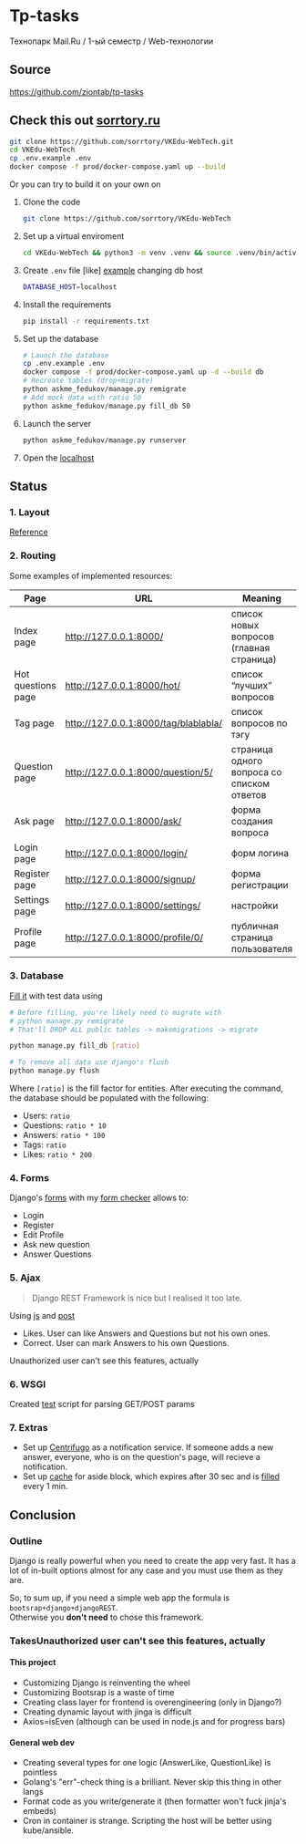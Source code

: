 # Tp-tasks

Технопарк Mail.Ru / 1-ый семестр / Web-технологии

## Source

<https://github.com/ziontab/tp-tasks>

## Check this out [sorrtory.ru](sorrtory.ru)

```sh
git clone https://github.com/sorrtory/VKEdu-WebTech.git
cd VKEdu-WebTech
cp .env.example .env
docker compose -f prod/docker-compose.yaml up --build
```

Or you can try to build it on your own on

1. Clone the code

    ```bash
    git clone https://github.com/sorrtory/VKEdu-WebTech
    ```

2. Set up a virtual enviroment

    ```bash
    cd VKEdu-WebTech && python3 -m venv .venv && source .venv/bin/activate
    ```

3. Create `.env` file [like] [example](.env.example) changing db host

    ```sh
    DATABASE_HOST=localhost
    ```

4. Install the requirements

    ```bash
    pip install -r requirements.txt
    ```

5. Set up the database

    ```sh
    # Launch the database
    cp .env.example .env
    docker compose -f prod/docker-compose.yaml up -d --build db
    # Recreate tables (drop+migrate)
    python askme_fedukov/manage.py remigrate
    # Add mock data with ratio 50
    python askme_fedukov/manage.py fill_db 50  
    ```

6. Launch the server

    ```bash
    python askme_fedukov/manage.py runserver
    ```

7. Open the [localhost](http://127.0.0.1:8000/)

## Status

### 1. Layout

[Reference](https://github.com/ziontab/tp-tasks/blob/master/files/markdown/task-1.md#6-%D0%BF%D1%80%D0%B8%D0%BC%D0%B5%D1%80%D0%BD%D1%8B%D0%B9-%D0%B2%D0%BD%D0%B5%D1%88%D0%BD%D0%B8%D0%B9-%D0%B2%D0%B8%D0%B4-%D1%81%D1%82%D1%80%D0%B0%D0%BD%D0%B8%D1%86)

### 2. Routing

Some examples of implemented resources:

| Page                              | URL                                    | Meaning                                    |
|-----------------------------------|----------------------------------------|--------------------------------------------|
| Index page                        | <http://127.0.0.1:8000/>               | список новых вопросов (главная страница)   |
| Hot questions page                | <http://127.0.0.1:8000/hot/>           | список “лучших” вопросов                   |
| Tag page                          | <http://127.0.0.1:8000/tag/blablabla/> | список вопросов по тэгу                    |
| Question page                     | <http://127.0.0.1:8000/question/5/>    | страница одного вопроса со списком ответов |
| Ask page                          | <http://127.0.0.1:8000/ask/>           | форма создания вопроса                     |
| Login page                        | <http://127.0.0.1:8000/login/>         | форм логина                                |
| Register page                     | <http://127.0.0.1:8000/signup/>        | форма регистрации                          |
| Settings page                     | <http://127.0.0.1:8000/settings/>      | настройки                                  |
| Profile page                      | <http://127.0.0.1:8000/profile/0/>     | публичная страница пользователя            |

### 3. Database

[Fill it](askme_fedukov/app/management/commands/fill_db.py) with test data using

```sh
# Before filling, you're likely need to migrate with 
# python manage.py remigrate
# That'll DROP ALL public tables -> makemigrations -> migrate

python manage.py fill_db [ratio]

# To remove all data use django's flush
python manage.py flush
```

Where `[ratio]` is the fill factor for entities.
After executing the command, the database should be populated with the following:

- Users: `ratio`
- Questions: `ratio * 10`
- Answers: `ratio * 100`
- Tags: `ratio`
- Likes: `ratio * 200`

### 4. Forms

Django's [forms](askme_fedukov/app/forms.py)
with my [form checker](/askme_fedukov/app/utils/form_checker.py) allows to:

- Login
- Register
- Edit Profile
- Ask new question
- Answer Questions

### 5. Ajax

> Django REST Framework is nice but I realised it too late.

Using [js](./askme_fedukov/app/static/ajax.js) and [post](https://github.com/sorrtory/VKEdu-WebTech/blob/master/askme_fedukov/app/views.py#L277-L316)

- Likes. User can like Answers and Questions but not his own ones.
- Correct. User can mark Answers to his own Questions.

Unauthorized user can't see this features, actually

### 6. WSGI

Created [test](wsgi/test.py) script for parsing GET/POST params

### 7. Extras

- Set up [Centrifugo](./askme_fedukov/app/utils/notification.py) as a notification service. If someone adds a new answer, everyone, who is on the question's page, will recieve a notification.
- Set up [cache](./askme_fedukov/app/utils/cache.py) for aside block, which expires after 30 sec and is [filled](./prod/cron.sh) every 1 min.

## Conclusion

### Outline

Django is really powerful when you need to create the app very fast.
It has a lot of in-built options almost for any case and you must use them as they are.

So, to sum up, if you need a simple web app the formula is `bootsrap+django+djangoREST`. \
Otherwise you **don't need** to chose this framework.

### TakesUnauthorized user can't see this features, actually


#### This project

- Customizing Django is reinventing the wheel
- Customizing Bootsrap is a waste of time
- Creating class layer for frontend is overengineering (only in Django?)
- Creating dynamic layout with jinga is difficult
- Axios=isEven (although can be used in node.js and for progress bars)

#### General web dev

- Creating several types for one logic (AnswerLike, QuestionLike) is pointless
- Golang's "err"-check thing is a brilliant. Never skip this thing in other langs
- Format code as you write/generate it (then formatter won't fuck jinja's embeds)
- Cron in container is strange. Scripting the host will be better using kube/ansible.
